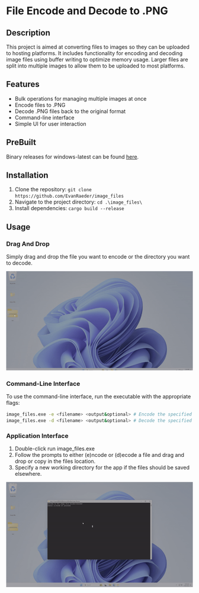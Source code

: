 # File Encode and Decode to .PNG

## Description

This project is aimed at converting files to images so they can be uploaded to hosting platforms. It includes functionality for encoding and decoding image files using buffer writing to optimize memory usage. Larger files are split into multiple images to allow them to be uploaded to most platforms.

## Features

- Bulk operations for managing multiple images at once
- Encode files to .PNG
- Decode .PNG files back to the original format
- Command-line interface
- Simple UI for user interaction

## PreBuilt
Binary releases for windows-latest can be found [here](https://github.com/EvanRaeder/image_files/releases).

## Installation

1. Clone the repository: `git clone https://github.com/EvanRaeder/image_files`
2. Navigate to the project directory: `cd .\image_files\`
3. Install dependencies: `cargo build --release`

## Usage

### Drag And Drop

Simply drag and drop the file you want to encode or the directory you want to decode.

![Drag and Drop GIF](https://raw.githubusercontent.com/EvanRaeder/image_files/main/assets/dandd.gif)

### Command-Line Interface

To use the command-line interface, run the executable with the appropriate flags:

```sh
image_files.exe -e <filename> <output&optional> # Encode the specified file
image_files.exe -d <filename> <output&optional> # Decode the specified file
```

### Application Interface

1. Double-click run image_files.exe
2. Follow the prompts to either (e)ncode or (d)ecode a file and drag and drop or copy in the files location.
3. Specify a new working directory for the app if the files should be saved elsewhere.

![Encode UI GIF](https://raw.githubusercontent.com/EvanRaeder/image_files/main/assets/encode.gif)